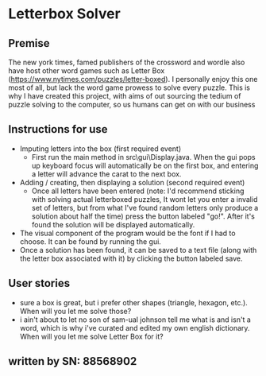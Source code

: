# Letterbox Solver

## Premise
The new york times, famed publishers of the crossword and wordle also have host other word games
such as Letter Box (https://www.nytimes.com/puzzles/letter-boxed). I personally enjoy this one most of all,
but lack the word game prowess to solve every puzzle. This is why I have created this project, with aims of out sourcing
the tedium of puzzle solving to the computer, so us humans can get on with our business

## Instructions for use 
- Imputing letters into the box (first required event)
    - First run the main method in src\gui\Display.java. When the gui pops up keyboard focus will automatically be on the first box, and entering a letter will advance the carat to the next box.
- Adding / creating, then displaying a solution (second required event)
    - Once all letters have been entered (note: I'd recommend sticking with solving actual letterboxed puzzles, It wont let you enter a invalid set of letters, but from what I've found random letters only produce a solution about half the time) press the button labeled "go!". After it's found the solution will be displayed automatically.
- The visual component of the program would be the font if I had to choose. It can be found by running the gui.
- Once a solution has been found, it can be saved to a text file (along with the letter box associated with it) by clicking the button labeled save.


## User stories
* sure a box is great, but i prefer other shapes (triangle, hexagon, etc.). When will you let me solve those?
* i ain't about to let no son of sam-ual johnson tell me what is and isn't a word, which is why i've curated and edited my own english dictionary. When will you let me solve Letter Box for it?

## written by SN: 88568902